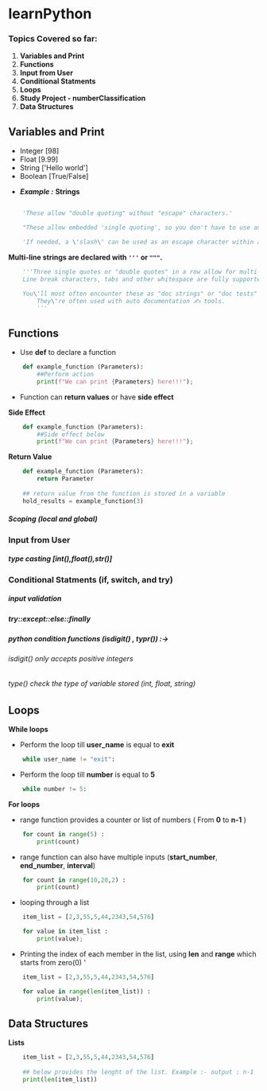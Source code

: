 # learnPython

### Topics Covered so far:

<ol>
	<li><b>Variables and Print</b></li>
	<li><b>Functions</b></li>
	<li><b>Input from User</b></li>
	<li><b>Conditional Statments</b></li>
	<li><b>Loops</b></li>
	<li><b>Study Project - numberClassification</b></li>
	<li><b>Data Structures</b></li>
</ol>

##

## Variables and Print

<ul>
	<li>Integer [98]</li>
	<li>Float [9.99]</li>
	<li>String ['Hello world']</li>
	<li>Boolean [True/False]</li>
</ul>

* ___Example :___
__Strings__

```python

	'These allow "double quoting" without "escape" characters.'

	"These allow embedded 'single quoting', so you don't have to use an 'escape' character".

	'If needed, a \'slash\' can be used as an escape character within a string when switching quote styles won\'t work.'
```

__Multi-line strings are declared with `'''` or `"""`.__


```python
	'''Three single quotes or "double quotes" in a row allow for multi-line string literals.
  	Line break characters, tabs and other whitespace are fully supported.

  	You\'ll most often encounter these as "doc strings" or "doc tests" written just below the first line of a function or class definition.
    	They\'re often used with auto documentation ✍ tools.
    	'''
```

## Functions

* Use __def__ to declare a function

```python
	def example_function (Parameters):
		##Perform action
		print(f"We can print {Parameters} here!!!");
```

* Function can __return values__ or have __side effect__

__Side Effect__

```python
	def example_function (Parameters):
		##Side effect below
		print(f"We can print {Parameters} here!!!");
```

__Return Value__

```python
	def example_function (Parameters):
		return Parameter
	
	## return value from the function is stored in a variable
	hold_results = example_function(3)
```

##### Scoping (local and global)
### Input from User 
##### type casting [int(),float(),str()]
### Conditional Statments (if, switch, and try)
##### input validation
##### try::except::else::finally
##### python condition functions (isdigit() , typr()) :->
###### isdigit() only accepts positive integers
###### type() check the type of variable stored (int, float, string)
## Loops

__While loops__

* Perform the loop till __user_name__ is equal to __exit__

```python
	while user_name != "exit":
```

* Perform the loop till __number__ is equal to __5__

```python 
	while number != 5:
```

__For loops__

* range function provides a counter or list of numbers ( From __0__ to __n-1__ )

```python
	for count in range(5) :
		print(count)
```
* range function can also have multiple inputs (__start_number__, __end_number__, __interval__)

```python
	for count in range(10,20,2) :
		print(count)
```

* looping through a list 

```python
	item_list = [2,3,55,5,44,2343,54,576]

	for value in item_list :
		print(value);
```

* Printing the index of each member in the list, using __len__ and __range__ which starts from zero(0) 
\'
```python
	item_list = [2,3,55,5,44,2343,54,576]

	for value in range(len(item_list)) :
		print(value);
```

## Data Structures

__Lists__

```python
	item_list = [2,3,55,5,44,2343,54,576]
	
	## below provides the lenght of the list. Example :- output : n-1
	print(len(item_list))
```

